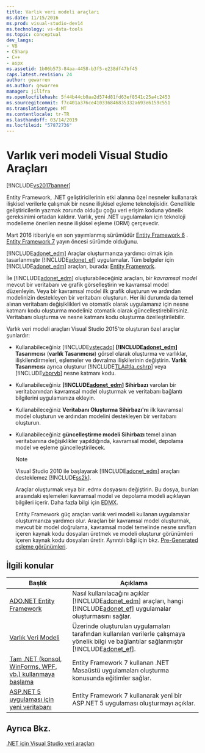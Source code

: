 ```yaml
---
title: Varlık veri modeli araçları
ms.date: 11/15/2016
ms.prod: visual-studio-dev14
ms.technology: vs-data-tools
ms.topic: conceptual
dev_langs:
- VB
- CSharp
- C++
- aspx
ms.assetid: 1b06b573-84aa-4458-b3f5-e238df47bf45
caps.latest.revision: 24
author: gewarren
ms.author: gewarren
manager: jillfra
ms.openlocfilehash: 5f44b44cb0aa2d574d81fd63ef8541c25a4c2453
ms.sourcegitcommit: f7c401a376ce410336846835332a693e6159c551
ms.translationtype: MT
ms.contentlocale: tr-TR
ms.lasthandoff: 03/14/2019
ms.locfileid: "57872736"
---
```

# <a name="entity-data-model-tools-in-visual-studio"></a>Varlık veri modeli Visual Studio Araçları
[!INCLUDE[vs2017banner](../includes/vs2017banner.md)]


Entity Framework, .NET geliştiricilerinin etki alanına özel nesneler kullanarak ilişkisel verilerle çalışmak bir nesne ilişkisel eşleme teknolojisidir. Genellikle geliştiricilerin yazmak zorunda olduğu çoğu veri erişim koduna yönelik gereksinimi ortadan kaldırır. Varlık, yeni .NET uygulamaları için teknoloji modelleme önerilen nesne ilişkisel eşleme (ORM) çerçevedir.

 Mart 2016 itibariyle en son yayımlanmış sürümüdür [Entity Framework 6](https://msdn.microsoft.com/data/ef) . [Entity Framework 7](https://docs.efproject.net/en/latest/) yayın öncesi sürümde olduğunu.

 [!INCLUDE[adonet_edm](../includes/adonet-edm-md.md)] Araçlar oluşturmanıza yardımcı olmak için tasarlanmıştır [!INCLUDE[adonet_ef](../includes/adonet-ef-md.md)] uygulamalar. Tüm belgeler için [!INCLUDE[adonet_edm](../includes/adonet-edm-md.md)] araçları, burada: [Entity Framework](https://msdn.microsoft.com/data/jj590134).

 İle [!INCLUDE[adonet_edm](../includes/adonet-edm-md.md)] oluşturabileceğiniz araçları, bir *kavramsal model* mevcut bir veritabanı ve grafik görselleştirin ve kavramsal model düzenleyin. Veya bir kavramsal model ilk grafik oluşturun ve ardından modelinizin destekleyen bir veritabanı oluşturun. Her iki durumda da temel alınan veritabanı değişiklikleri ve otomatik olarak uygulamanız için nesne katmanı kodu oluşturma modeliniz otomatik olarak güncelleştirebilirsiniz. Veritabanı oluşturma ve nesne katmanı kodu oluşturma özelleştirilebilir.

 Varlık veri modeli araçları Visual Studio 2015'te oluşturan özel araçlar şunlardır:

- Kullanabileceğiniz [!INCLUDE[vstecado](../includes/vstecado-md.md)]  **[!INCLUDE[adonet_edm](../includes/adonet-edm-md.md)] Tasarımcısı** (**varlık Tasarımcısı**) görsel olarak oluşturma ve varlıklar, ilişkilendirmeleri, eşlemeler ve devralma ilişkilerinin değiştirin. **Varlık Tasarımcısı** ayrıca oluşturur [!INCLUDE[TLA#tla_cshrp](../includes/tlasharptla-cshrp-md.md)] veya [!INCLUDE[vbprvb](../includes/vbprvb-md.md)] nesne katmanı kodu.

- Kullanabileceğiniz  **[!INCLUDE[adonet_edm](../includes/adonet-edm-md.md)] Sihirbazı** varolan bir veritabanından kavramsal model oluşturmak ve veritabanı bağlantı bilgilerini uygulamanıza ekleyin.

- Kullanabileceğiniz **Veritabanı Oluşturma Sihirbazı'nı** ilk kavramsal model oluşturun ve ardından modelini destekleyen bir veritabanı oluşturun.

- Kullanabileceğiniz **güncelleştirme modeli Sihirbazı** temel alınan veritabanına değişiklikler yapıldığında, kavramsal model, depolama model ve eşleme güncelleştirilecek.

  > [!NOTE]
  >  Visual Studio 2010 ile başlayarak [!INCLUDE[adonet_edm](../includes/adonet-edm-md.md)] araçları desteklemez [!INCLUDE[ss2k](../includes/ss2k-md.md)].

  Araçlar oluşturmak veya bir .edmx dosyasını değiştirin. Bu dosya, bunları arasındaki eşlemeleri kavramsal model ve depolama modeli açıklayan bilgileri içerir. Daha fazla bilgi için [EDMX](https://msdn.microsoft.com/data/jj650889.aspx).

  Entity Framework güç araçları varlık veri modeli kullanan uygulamalar oluşturmanıza yardımcı olur. Araçları bir kavramsal model oluşturmak, mevcut bir model doğrulama, kavramsal model temelinde nesne sınıfları içeren kaynak kodu dosyaları üretmek ve modeli oluşturur görünümleri içeren kaynak kodu dosyaları üretir. Ayrıntılı bilgi için bkz. [Pre-Generated eşleme görünümleri](https://msdn.microsoft.com/data/dn469601.aspx).

## <a name="related-topics"></a>İlgili konular

|Başlık|Açıklama|
|-----------|-----------------|
|[ADO.NET Entity Framework](http://msdn.microsoft.com/library/a437041f-6899-4ae7-96ce-aabf528d7205)|Nasıl kullanılacağını açıklar [!INCLUDE[adonet_edm](../includes/adonet-edm-md.md)] araçları, hangi [!INCLUDE[adonet_ef](../includes/adonet-ef-md.md)] uygulamalar oluşturmasını sağlar.|
|[Varlık Veri Modeli](http://msdn.microsoft.com/library/2dda3d5b-4582-4ba0-a91d-fcd7a1498137)|Üzerinde oluşturulan uygulamaları tarafından kullanılan verilerle çalışmaya yönelik bilgi ve bağlantılar sağlanmıştır [!INCLUDE[adonet_ef](../includes/adonet-ef-md.md)].|
|[Tam .NET (konsol, WinForms, WPF, vb.) kullanmaya başlama](/ef/ef6/get-started)|Entity Framework 7 kullanan .NET Masaüstü uygulamaları oluşturma konusunda eğitimler sağlar.|
|[ASP.NET 5 uygulaması için yeni veritabanı](https://docs.efproject.net/en/latest/platforms/aspnetcore/new-db.html)|Entity Framework 7 kullanarak yeni bir ASP.NET 5 uygulaması oluşturmayı açıklar.|

## <a name="see-also"></a>Ayrıca Bkz.
 [.NET için Visual Studio veri araçları](../data-tools/visual-studio-data-tools-for-dotnet.md)

